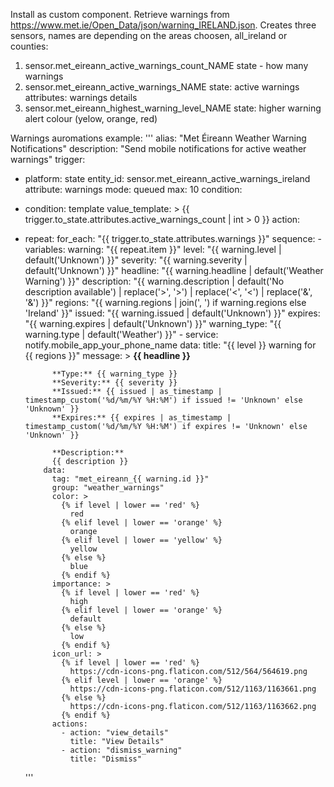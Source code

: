 Install as custom component.
Retrieve warnings from https://www.met.ie/Open_Data/json/warning_IRELAND.json.
Creates three sensors, names are depending on the areas choosen, all_ireland or counties:
1. sensor.met_eireann_active_warnings_count_NAME
   state - how many warnings
3. sensor.met_eireann_active_warnings_NAME
   state: active warnings
   attributes: warnings details
5. sensor.met_eireann_highest_warning_level_NAME
   state: higher warning alert colour (yelow, orange, red)


Warnings auromations example:
'''
alias: "Met Éireann Weather Warning Notifications"
description: "Send mobile notifications for active weather warnings"
trigger:
  - platform: state
    entity_id: sensor.met_eireann_active_warnings_ireland
    attribute: warnings
mode: queued
max: 10
condition:
  - condition: template
    value_template: >
      {{ trigger.to_state.attributes.active_warnings_count | int > 0 }}
action:
  - repeat:
      for_each: "{{ trigger.to_state.attributes.warnings }}"
      sequence:
        - variables:
            warning: "{{ repeat.item }}"
            level: "{{ warning.level | default('Unknown') }}"
            severity: "{{ warning.severity | default('Unknown') }}"
            headline: "{{ warning.headline | default('Weather Warning') }}"
            description: "{{ warning.description | default('No description available') | replace('&gt;', '>') | replace('&lt;', '<') | replace('&amp;', '&') }}"
            regions: "{{ warning.regions | join(', ') if warning.regions else 'Ireland' }}"
            issued: "{{ warning.issued | default('Unknown') }}"
            expires: "{{ warning.expires | default('Unknown') }}"
            warning_type: "{{ warning.type | default('Weather') }}"
        - service: notify.mobile_app_your_phone_name
          data:
            title: "{{ level }} warning for {{ regions }}"
            message: >
              **{{ headline }}**
              
              **Type:** {{ warning_type }}
              **Severity:** {{ severity }}
              **Issued:** {{ issued | as_timestamp | timestamp_custom('%d/%m/%Y %H:%M') if issued != 'Unknown' else 'Unknown' }}
              **Expires:** {{ expires | as_timestamp | timestamp_custom('%d/%m/%Y %H:%M') if expires != 'Unknown' else 'Unknown' }}
              
              **Description:**
              {{ description }}
            data:
              tag: "met_eireann_{{ warning.id }}"
              group: "weather_warnings"
              color: >
                {% if level | lower == 'red' %}
                  red
                {% elif level | lower == 'orange' %}
                  orange
                {% elif level | lower == 'yellow' %}
                  yellow
                {% else %}
                  blue
                {% endif %}
              importance: >
                {% if level | lower == 'red' %}
                  high
                {% elif level | lower == 'orange' %}
                  default
                {% else %}
                  low
                {% endif %}
              icon_url: >
                {% if level | lower == 'red' %}
                  https://cdn-icons-png.flaticon.com/512/564/564619.png
                {% elif level | lower == 'orange' %}
                  https://cdn-icons-png.flaticon.com/512/1163/1163661.png
                {% else %}
                  https://cdn-icons-png.flaticon.com/512/1163/1163662.png
                {% endif %}
              actions:
                - action: "view_details"
                  title: "View Details"
                - action: "dismiss_warning"
                  title: "Dismiss"
    '''
